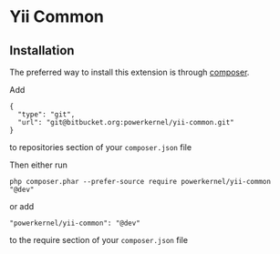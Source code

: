 Yii Common
==========

Installation
------------

The preferred way to install this extension is through [composer](http://getcomposer.org/download/).

Add 
```
{
  "type": "git",
  "url": "git@bitbucket.org:powerkernel/yii-common.git"
}
```
to repositories section of your `composer.json` file

Then either run

```
php composer.phar --prefer-source require powerkernel/yii-common "@dev"
```

or add

```
"powerkernel/yii-common": "@dev"
```

to the require section of your `composer.json` file
